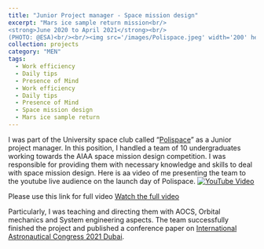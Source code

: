 ```yaml
---
title: "Junior Project manager - Space mission design"
excerpt: "Mars ice sample return mission<br/>
<strong>June 2020 to April 2021</strong><br/>
(PHOTO: @ESA)<br/><br/><img src='/images/Polispace.jpeg' width='200' height='150' alt='In-Orbit Servicing Target Inspection'>"
collection: projects
category: "MEN"
tags:
  - Work efficiency
  - Daily tips
  - Presence of Mind
  - Work efficiency
  - Daily tips
  - Presence of Mind
  - Space mission design
  - Mars ice sample return
---
```


I was part of the University space club called “[Polispace](https://polispace.it/)” as a Junior project manager. In this position, I handled a team of 10 undergraduates working towards the AIAA space mission design competition. I was responsible for providing them with necessary knowledge and skills to deal with space mission design. Here is aa video of me presenting the team to the youtube live audience on the launch day of Polispace.
[![YouTube Video](https://img.youtube.com/vi/NayfMR8_Zts/0.jpg)](https://www.youtube.com/watch?v=NayfMR8_Zts&start=1128&end=1408)

Please use this link for full video [Watch the full video](https://www.youtube.com/watch?v=NayfMR8_Zts&t=1417s)

Particularly, I was teaching and directing them with AOCS, Orbital mechanics and System engineering aspects. The team successfully finished the project and published a conference paper on [International Astronautical Congress 2021 Dubai](https://www.researchgate.net/publication/355856339_Phase-A_Design_of_ICE_CREAM_a_cost-effective_Mars_Sample_Return_Mission).
